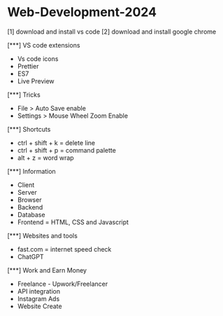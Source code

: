 # Web-Development-2024

[1] download and install vs code
[2] download and install google chrome

[***] VS code extensions
* Vs code icons
* Prettier
* ES7
* Live Preview

[***] Tricks 
* File > Auto Save enable
* Settings > Mouse Wheel Zoom Enable

[***] Shortcuts
* ctrl + shift + k = delete line
* ctrl + shift + p = command palette
* alt + z = word wrap

[***] Information
* Client
* Server
* Browser
* Backend
* Database
* Frontend = HTML, CSS and Javascript

[***] Websites and tools
* fast.com = internet speed check
* ChatGPT

[***] Work and Earn Money
* Freelance - Upwork/Freelancer
* API integration
* Instagram Ads
* Website Create



